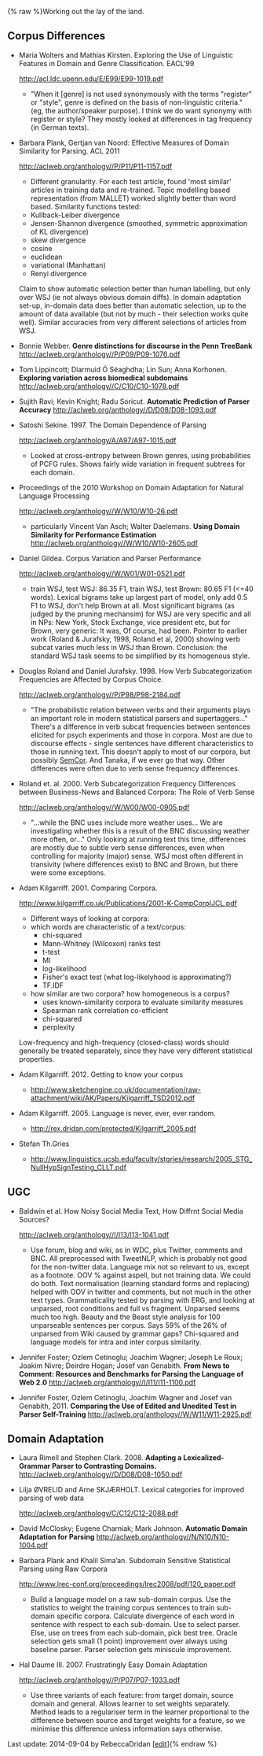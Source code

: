 {% raw %}Working out the lay of the land.

## Corpus Differences

- Maria Wolters and Mathias Kirsten. Exploring the Use of Linguistic
Features in Domain and Genre Classification. EACL'99
  
  <http://acl.ldc.upenn.edu/E/E99/E99-1019.pdf>
  
  - "When it \[genre\] is not used synonymously with the terms
"register" or "style", genre is defined on the basis of
non-linguistic criteria." (eg, the author/speaker purpose). I
think we do want synonymy with register or style? They mostly
looked at differences in tag frequency (in German texts).
- Barbara Plank, Gertjan van Noord: Effective Measures of Domain
Similarity for Parsing. ACL 2011
  
  <http://aclweb.org/anthology//P/P11/P11-1157.pdf>
  
  - Different granularity. For each test article, found 'most
similar' articles in training data and re-trained. Topic
modelling based representation (from MALLET) worked slightly
better than word based. Similarity functions tested:
  - Kullback-Leiber divergence
  - Jensen-Shannon divergence (smoothed, symmetric approximation of
KL divergence)
  - skew divergence
  - cosine
  - euclidean
  - variational (Manhattan)
  - Renyi divergence
  
  Claim to show automatic selection better than human labelling, but
only over WSJ (ie not always obvious domain diffs). In domain
adaptation set-up, in-domain data does better than automatic
selection, up to the amount of data available (but not by much -
their selection works quite well). Similar accuracies from very
different selections of articles from WSJ.
- Bonnie Webber. **Genre distinctions for discourse in the Penn
TreeBank** <http://aclweb.org/anthology//P/P09/P09-1076.pdf>
- Tom Lippincott; Diarmuid Ó Séaghdha; Lin Sun; Anna Korhonen.
**Exploring variation across biomedical subdomains**
<http://aclweb.org/anthology//C/C10/C10-1078.pdf>
- Sujith Ravi; Kevin Knight; Radu Soricut. **Automatic Prediction of
Parser Accuracy** <http://aclweb.org/anthology//D/D08/D08-1093.pdf>
- Satoshi Sekine. 1997. The Domain Dependence of Parsing
  
  <http://aclweb.org/anthology/A/A97/A97-1015.pdf>
  
  - Looked at cross-entropy between Brown genres, using
probabilities of PCFG rules. Shows fairly wide variation in
frequent subtrees for each domain.
- Proceedings of the 2010 Workshop on Domain Adaptation for Natural
Language Processing
  
  <http://aclweb.org/anthology//W/W10/W10-26.pdf>
  
  - particularly Vincent Van Asch; Walter Daelemans. **Using Domain
Similarity for Performance Estimation**
<http://aclweb.org/anthology//W/W10/W10-2605.pdf>
- Daniel Gildea. Corpus Variation and Parser Performance
  
  <http://aclweb.org/anthology//W/W01/W01-0521.pdf>
  
  - train WSJ, test WSJ: 86.35 F1, train WSJ, test Brown: 80.65 F1
(&lt;=40 words). Lexical bigrams take up largest part of model,
only add 0.5 F1 to WSJ, don't help Brown at all. Most
significant bigrams (as judged by the pruning mechansim) for WSJ
are very specific and all in NPs: New York, Stock Exchange, vice
president etc, but for Brown, very generic: It was, Of course,
had been. Pointer to earlier work (Roland & Jurafsky, 1998,
Roland et al, 2000) showing verb subcat varies much less in WSJ
than Brown. Conclusion: the standard WSJ task seems to be
simplified by its homogenous style.
- Douglas Roland and Daniel Jurafsky. 1998. How Verb Subcategorization
Frequencies are Affected by Corpus Choice.
  
  <http://aclweb.org/anthology//P/P98/P98-2184.pdf>
  
  - "The probabilistic relation between verbs and their arguments
plays an important role in modern statistical parsers and
supertaggers..." There's a difference in verb subcat frequencies
between sentences elicited for psych experiments and those in
corpora. Most are due to discourse effects - single sentences
have different characteristics to those in running text. This
doesn't apply to most of our corpora, but possibly
[SemCor](https://blog.inductorsoftware.com/docsproto/garage/SemCor). And Tanaka, if we ever go that way. Other
differences were often due to verb sense frequency differences.
- Roland et. al. 2000. Verb Subcategorization Frequency Differences
between Business-News and Balanced Corpora: The Role of Verb Sense
  
  <http://aclweb.org/anthology//W/W00/W00-0905.pdf>
  
  - "...while the BNC uses include more weather uses... We are
investigating whether this is a result of the BNC discussing
weather more often, or..." Only looking at running text this
time, differences are mostly due to subtle verb sense
differences, even when controlling for majority (major) sense.
WSJ most often different in transivity (where differences exist)
to BNC and Brown, but there were some exceptions.
- Adam Kilgarriff. 2001. Comparing Corpora.
  
  <http://www.kilgarriff.co.uk/Publications/2001-K-CompCorpIJCL.pdf>
  
  - Different ways of looking at corpora:
  - which words are characteristic of a text/corpus:
    - chi-squared
    - Mann-Whitney (Wilcoxon) ranks test
    - t-test
    - MI
    - log-likelihood
    - Fisher's exact test (what log-likelyhood is approximating?)
    - TF.IDF
  - how similar are two corpora? how homogeneous is a corpus?
    - uses known-similarity corpora to evaluate similarity
measures
    - Spearman rank correlation co-efficient
    - chi-squared
    - perplexity
  
  Low-frequency and high-frequency (closed-class) words should
generally be treated separately, since they have very different
statistical properties.
- Adam Kilgarriff. 2012. Getting to know your corpus
  - <http://www.sketchengine.co.uk/documentation/raw-attachment/wiki/AK/Papers/Kilgarriff_TSD2012.pdf>
- Adam Kilgarriff. 2005. Language is never, ever, ever random.
  - <http://rex.dridan.com/protected/Kilgarriff_2005.pdf>
- Stefan Th.Gries
  - <http://www.linguistics.ucsb.edu/faculty/stgries/research/2005_STG_NullHypSignTesting_CLLT.pdf>

## UGC

- Baldwin et al. How Noisy Social Media Text, How Diffrnt Social Media
Sources?
  
  <http://aclweb.org/anthology//I/I13/I13-1041.pdf>
  
  - Use forum, blog and wiki, as in WDC, plus Twitter, comments and
BNC. All preprocessed with TweetNLP, which is probably not good
for the non-twitter data. Language mix not so relevant to us,
except as a footnote. OOV % against aspell, but not training
data. We could do both. Text normalisation (learning standard
forms and replacing) helped with OOV in twitter and comments,
but not much in the other text types. Grammaticality tested by
parsing with ERG, and looking at unparsed, root conditions and
full vs fragment. Unparsed seems much too high. Beauty and the
Beast style analysis for 100 unparseable sentences per corpus.
Says 59% of the 26% of unparsed from Wiki caused by grammar
gaps? Chi-squared and language models for intra and inter corpus
similarity.
- Jennifer Foster; Ozlem Cetinoglu; Joachim Wagner; Joseph Le Roux;
Joakim Nivre; Deirdre Hogan; Josef van Genabith. **From News to
Comment: Resources and Benchmarks for Parsing the Language of Web
2.0** <http://aclweb.org/anthology//I/I11/I11-1100.pdf>
- Jennifer Foster, Ozlem Cetinoglu, Joachim Wagner and Josef van
Genabith, 2011. **Comparing the Use of Edited and Unedited Test in
Parser Self-Training**
<http://aclweb.org/anthology//W/W11/W11-2925.pdf>

## Domain Adaptation

- Laura Rimell and Stephen Clark. 2008. **Adapting a
Lexicalized-Grammar Parser to Contrasting Domains.**
<http://aclweb.org/anthology//D/D08/D08-1050.pdf>
- Lilja ØVRELID and Arne SKJÆRHOLT. Lexical categories for improved
parsing of web data
  
  <http://aclweb.org/anthology/C/C12/C12-2088.pdf>
- David McClosky; Eugene Charniak; Mark Johnson. **Automatic Domain
Adaptation for Parsing**
<http://aclweb.org/anthology//N/N10/N10-1004.pdf>
- Barbara Plank and Khalil Sima’an. Subdomain Sensitive Statistical
Parsing using Raw Corpora
  
  <http://www.lrec-conf.org/proceedings/lrec2008/pdf/120_paper.pdf>
  
  - Build a language model on a raw sub-domain corpus. Use the
statistics to weight the training corpus sentences to train
sub-domain specific corpora. Calculate divergence of each word
in sentence with respect to each sub-domain. Use to select
parser. Else, use on trees from each sub-domain, pick best tree.
Oracle selection gets small (1 point) improvement over always
using baseline parser. Parser selection gets miniscule
improvement.
- Hal Daume III. 2007. Frustratingly Easy Domain Adaptation
  
  <http://aclweb.org/anthology//P/P07/P07-1033.pdf>
  
  - Use three variants of each feature: from target domain, source
domain and general. Allows learner to set weights separately.
Method leads to a regulariser term in the learner proportional
to the difference between source and target weights for a
feature, so we minimise this difference unless information says
otherwise.

Last update: 2014-09-04 by RebeccaDridan [[edit](https://github.com/delph-in/docs/wiki/WeSearch_Adaptation_Background/_edit)]{% endraw %}